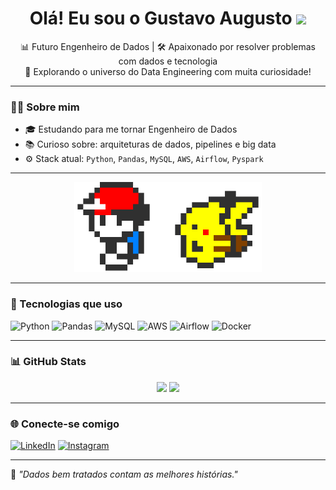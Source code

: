 <h1 align="center">Olá! Eu sou o Gustavo Augusto <img src="https://media.giphy.com/media/hvRJCLFzcasrR4ia7z/giphy.gif" width="30px"/></h1>

<p align="center">
  📊 Futuro Engenheiro de Dados | 🛠️ Apaixonado por resolver problemas com dados e tecnologia<br>
  🚀 Explorando o universo do Data Engineering com muita curiosidade!
</p>

---

### 👨‍💻 Sobre mim

- 🎓 Estudando para me tornar Engenheiro de Dados  
- 📚 Curioso sobre: arquiteturas de dados, pipelines e big data  
- ⚙️ Stack atual: `Python`, `Pandas`, `MySQL`, `AWS`, `Airflow`, `Pyspark`

---
<div align="center">
  <img src="https://raw.githubusercontent.com/Gusta578/Gusta578/main/GIF%20from%20GIFER.gif" width="300"/>
</div>


---

### 🔧 Tecnologias que uso

![Python](https://img.shields.io/badge/-Python-3776AB?style=flat&logo=python&logoColor=white)
![Pandas](https://img.shields.io/badge/-Pandas-150458?style=flat&logo=pandas&logoColor=white)
![MySQL](https://img.shields.io/badge/-MySQL-4479A1?style=flat&logo=mysql&logoColor=white)
![AWS](https://img.shields.io/badge/-AWS-232F3E?style=flat&logo=amazon-aws&logoColor=white)
![Airflow](https://img.shields.io/badge/-Airflow-017CEE?style=flat&logo=apache-airflow&logoColor=white)
![Docker](https://img.shields.io/badge/-Docker-2496ED?style=flat&logo=docker&logoColor=white)

---

### 📊 GitHub Stats

<div align="center">
  <img height="160em" src="https://github-readme-stats.vercel.app/api?username=Gusta578&show_icons=true&theme=tokyonight" />
  <img height="160em" src="https://github-readme-stats.vercel.app/api/top-langs/?username=Gusta578&layout=compact&theme=tokyonight"/>
</div>

---

### 🌐 Conecte-se comigo

[![LinkedIn](https://img.shields.io/badge/-LinkedIn-0A66C2?style=flat&logo=linkedin&logoColor=white)](https://www.linkedin.com/in/gustavoaugustodeaquinovaz/) 
[![Instagram](https://img.shields.io/badge/-Instagram-E4405F?style=flat&logo=instagram&logoColor=white)](https://www.instagram.com/gustamc._)

---

🧠 *"Dados bem tratados contam as melhores histórias."*
